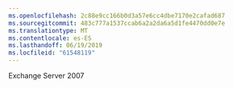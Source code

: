 ```yaml
---
ms.openlocfilehash: 2c88e9cc166b0d3a57e6cc4dbe7170e2cafad687
ms.sourcegitcommit: 483c777a1537ccab6a2a2da6a5d1fe4470dd0e7e
ms.translationtype: MT
ms.contentlocale: es-ES
ms.lasthandoff: 06/19/2019
ms.locfileid: "61548119"
---
```

Exchange Server 2007